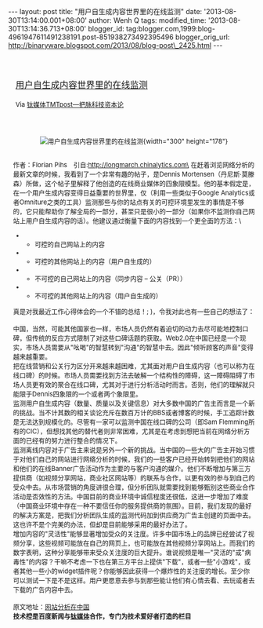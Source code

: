--- layout: post title: "用户自生成内容世界里的在线监测" date:
'2013-08-30T13:14:00.001+08:00' author: Wenh Q tags: modified\_time:
'2013-08-30T13:14:36.713+08:00' blogger\_id:
tag:blogger.com,1999:blog-4961947611491238191.post-851938273492395496
blogger\_orig\_url:
http://binaryware.blogspot.com/2013/08/blog-post\_2425.html ---
<div style="margin: 10px; padding: 5px;">

<div style="font-size: 18px;">

[\
用户自生成内容世界里的在线监测](http://www.tmtpost.com/60029.html)

</div>

<div style="font-size: 13px;">

Via [钛媒体TMTpost—把脉科技资本论](http://www.tmtpost.com/)

</div>

</div>

<div style="font-size: 13px; padding: 15px 0 10px 10px;">

<div style="text-align: center;">

![用户自生成内容世界里的在线监测](http://www.tmtpost.com/wp-content/uploads/2013/08/137778963292.jpg "用户自生成内容世界里的在线监测"){width="300"
height="178"}

</div>

\
作者：Florian Pihs　引自:http://longmarch.chinalytics.com\
在赶着浏览网络分析的最新文章的时候，我看到了一个非常有趣的帖子，是Dennis
Mortensen（丹尼斯·莫滕森）所做，这个帖子里解释了他创造的在线商业媒体的四象限模型。他的基本假定是，在一个用户生成内容变得日益重要的世界里，仅（利用一些类似于Google
Analytics或者Omniture之类的工具）监测那些与你的站点有关的可控环境里发生的事情是不够的，它只能帮助你了解全局的一部分，甚至只是很小的一部分（如果你不监测你自己网站上用户自生成内容的话）。他建议通过衡量下面的内容找到一个更全面的方法：\
-   -   可控的自己网站上的内容
-   -   可控的其他网站上的内容（用户自生成的）
-   -   不可控的自己网站上的内容（同步内容 – 公关（PR））
-   -   不可控的其他网站上的内容（用户自生成的）

真是对我最近工作心得体会的一个不错的总结！;
)，令我对此也有一些自己的想法了：\
\
中国，当然，可能其他国家也一样，市场人员仍然有着迫切的动力去尽可能地控制口碑，但传统的反应方式限制了对这些口碑话题的获取。Web2.0在中国已经是一个现实，市场人员需要从"吆喝"的智慧转到"沟通"的智慧中去。因此"倾听顾客的声音"变得越来越重要。\
把在线营销和公关行为区分开来越来越困难，尤其面对用户自生成内容（也可以称为在线口碑）的时候。市场人员需要找到方法去破解一个结构性的障碍，这一障碍阻碍了市场人员更有效的聚合在线口碑，尤其对于进行分析活动时而言。否则，他们的理解就只能限于Dennis四象限的一个或者两个象限里。\
监测用户自生成内容（数量、质量以及关键信息）对大多数中国的广告主而言是一个新的挑战。当不计其数的相关谈论充斥在数百万计的BBS或者博客的时候，手工追踪计数是无法达到规模化的。尽管有一家可以监测中国在线口碑的公司（即Sam
Flemming所有的CIC），但想找其他的替代者则非常困难，尤其是在考虑到想把当前在网络分析方面的已经有的努力进行整合的情况下。\
监测离线内容对于广告主来说是另外一个新的挑战。当中国的一些大的广告主开始习惯于对他们自己的网站进行网络分析的时候，我们的一些客户已经开始转到把他们的网站和他们的在线Banner广告活动作为主要的与客户沟通的媒介。他们不断增加与第三方提供商（如视频分享网站，商业社区网站等）的联系与合作，以更有效的参与到自己的受众中去。从市场营销的角度讲很合理，但分析团队就需要找到能够甄别这些商业合作活动是否效性的方法。中国目前的商业环境中诚信程度还很低，这进一步增加了难度（中国商业环境中存在一种不要信任你的服务提供商的氛围）。目前，我们发现的最好的解决方案是，把我们分析团队生成的监测代码加到供应商为广告主创建的页面中去。这也许不是个完美的办法，但却是目前能够采用的最好办法了。\
增加内容的"灵活性"能够显著增加受众的关注度。许多中国市场上的品牌已经尝试了视频分享，这些视频可能放在自己的网页上，也可能放在其他视频分享网站上。而我们的数字表明，这种分享能够带来受众关注度的巨大提升。谁说视频是唯一"灵活的"或"病毒性"的内容？干嘛不考虑一下也在第三方平台上提供"下载"，或者一些"小游戏"，或者其他一些小的widget插件呢？你能够因此获得一个爆炸性的关注度的增长。至少你可以测试一下是不是这样。用户更愿意去参与到那些能让他们有心情去看、去玩或者去下载的广告内容中去。\
\
原文地址：[网站分析在中国](http://www.chinawebanalytics.cn/)\
**技术控是百度新闻与[钛媒体](http://www.tmtpost.com/ "钛媒体")合作，专门为技术爱好者打造的栏目**

</div>
